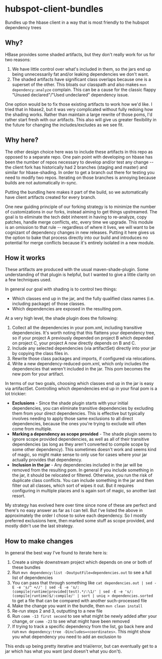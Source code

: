 # hubspot-client-bundles

Bundles up the hbase client in a way that is most friendly to the hubspot dependency trees

## Why?

HBase provides some shaded artifacts, but they don't really work for us for two reasons:

1. We have little control over what's included in them, so the jars end up being unnecessarily fat and/or leaking dependencies we don't want.
2. The shaded artifacts have significant class overlaps because one is a superset of the other. This bloats our classpath and also makes `mvn dependency:analyze` complain. This can be a cause for the classic flappy "Unused declared"/"Used undeclared" dependency issue.

One option would be to fix those existing artifacts to work how we'd like. I tried that in hbase2, but it was very complicated without fully redoing how the shading works. Rather than maintain a large rewrite of those poms, I'd rather start fresh with our artifacts. This also will give us greater flexibility in the future for changing the includes/excludes as we see fit.

## Why here?

The other design choice here was to include these artifacts in this repo as opposed to a separate repo. One pain point with developing on hbase has been the number of repos necessary to develop and/or test any change -- the client fork has historically had 2 branches (staging and master) and similar for hbase-shading. In order to get a branch out there for testing you need to modify two repos. Iterating on those branches is annoying because builds are not automatically in-sync.

Putting the bundling here makes it part of the build, so we automatically have client artifacts created for every branch.

One new guiding principle of our forking strategy is to minimize the number of customizations in our forks, instead aiming to get things upstreamed. The goal is to eliminate the tech debt inherent in having to re-analyze, copy patches, handle merge conflicts, etc, every time we upgrade. This module is an omission to that rule -- regardless of where it lives, we will want to be cognizant of dependency changes in new releases. Putting it here gives us the option to bake that process directly into our build and introduces no potential for merge conflicts because it's entirely isolated in a new module.

## How it works

These artifacts are produced with the usual maven-shade-plugin. Some understanding of that plugin is helpful, but I wanted to give a little clarity on a few techniques used.

In general our goal with shading is to control two things:

- Which classes end up in the jar, and the fully qualified class names (i.e. including package) of those classes.
- Which dependencies are exposed in the resulting pom.

At a very high level, the shade plugin does the following:

1. Collect all the dependencies in your pom.xml, including transitive dependencies. It's worth noting that this flattens your dependency tree, so if your project A previously depended on project B which depended on project C, your project A now directly depends on B and C.
2. Include any selected dependencies (via artifactSet) directly into your jar by copying the class files in.
3. Rewrite those class packages and imports, if configured via relocations.
4. Write a new dependency-reduced-pom.xml, which only includes the dependencies that weren't included in the jar. This pom becomes the new pom for your artifact.

In terms of our two goals, choosing which classes end up in the jar is easy via artifactSet. Controlling which dependencies end up in your final pom is a lot trickier:

- **Exclusions** - Since the shade plugin starts with your initial dependencies, you can eliminate transitive dependencies by excluding them from your direct dependencies. This is effective but typically involves needing to apply those same exclusions to all direct dependencies, because the ones you're trying to exclude will often come from multiple.
- **Marking a dependency as scope provided** - The shade plugin seems to ignore scope provided dependencies, as well as all of their transitive dependencies (as long as they aren't converted to compile scope by some other dependency). This sometimes doesn't work and seems kind of magic, so might make sense to only use for cases where your jar actually provides that dependency.
- **Inclusion in the jar** - Any dependencies included in the jar will be removed from the resulting pom. In general if you include something in the jar, it should be relocated or filtered. Otherwise, you run the risk of duplicate class conflicts. You can include something in the jar and then filter out all classes, which sort of wipes it out. But it requires configuring in multiple places and is again sort of magic, so another last resort.

My strategy has evolved here over time since none of these are perfect and there's no easy answer as far as I can tell. But I've listed the above in approximately the order
I chose to solve each dependency. So I mostly preferred exclusions here, then marked some stuff as scope provided, and mostly didn't use the last strategy.

## How to make changes

In general the best way I've found to iterate here is:

1. Create a simple downstream project which depends on one or both of these bundles
2. Run `mvn dependency:list -DoutputFile=dependencies.out` to see a full list of dependencies
3. You can pass that through something like `cat dependencies.out | sed -E -e 's/^ +//' | sed -E -e 's/:(compile|runtime|provided|test).*/:\1/' | sed -E -e 's/:(compile|runtime)$/:compile/' | sort | uniq > dependencies.sorted` to get a file that can be compared with another such-processed file
4. Make the change you want in the bundle, then `mvn clean install`
5. Re-run steps 2 and 3, outputting to a new file
6. Run `comm -13 first second` to see what might be newly added after your change, or `comm -23` to see what might have been removed
7. If trying to track a specific dependency from the list, go back here and run `mvn dependency:tree -Dincludes=<coordinates>`. This might show you what dependency you need to add an exclusion to

This ends up being pretty iterative and trial/error, but can eventually get to a jar which has what you want (and doesn't what you don't).
